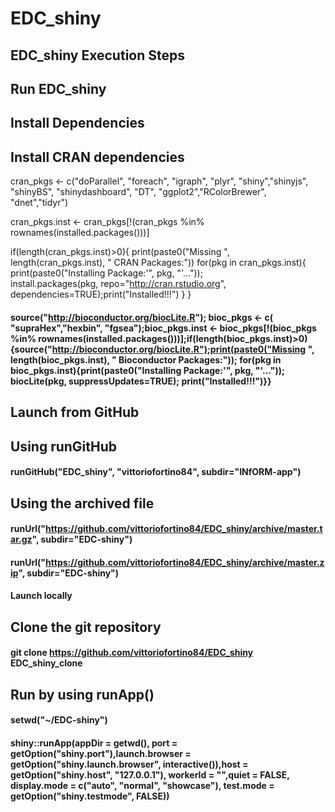 # EDC_shiny
## EDC_shiny Execution Steps
## Run EDC_shiny
## Install Dependencies
## Install CRAN dependencies


cran_pkgs <- c("doParallel", "foreach", "igraph", "plyr", "shiny","shinyjs", "shinyBS", "shinydashboard", "DT", "ggplot2","RColorBrewer", "dnet","tidyr")

cran_pkgs.inst <- cran_pkgs[!(cran_pkgs %in% rownames(installed.packages()))]

if(length(cran_pkgs.inst)>0){ 
  print(paste0("Missing ", length(cran_pkgs.inst), " CRAN Packages:"))
  for(pkg in cran_pkgs.inst){
    print(paste0("Installing Package:'", pkg, "'..."));  
    install.packages(pkg, repo="http://cran.rstudio.org", dependencies=TRUE);print("Installed!!!") 
  }
}

#### source("http://bioconductor.org/biocLite.R"); bioc_pkgs <- c( "supraHex","hexbin",  "fgsea");bioc_pkgs.inst <- bioc_pkgs[!(bioc_pkgs %in% rownames(installed.packages()))];if(length(bioc_pkgs.inst)>0){source("http://bioconductor.org/biocLite.R");print(paste0("Missing ", length(bioc_pkgs.inst), " Bioconductor Packages:"));  for(pkg in bioc_pkgs.inst){print(paste0("Installing Package:'", pkg, "'..."));  biocLite(pkg, suppressUpdates=TRUE); print("Installed!!!")}}

## Launch from GitHub

## Using runGitHub
#### runGitHub("EDC_shiny", "vittoriofortino84", subdir="INfORM-app")
## Using the archived file
#### runUrl("https://github.com/vittoriofortino84/EDC_shiny/archive/master.tar.gz", subdir="EDC-shiny")
#### runUrl("https://github.com/vittoriofortino84/EDC_shiny/archive/master.zip", subdir="EDC-shiny")
#### Launch locally
## Clone the git repository
#### git clone https://github.com/vittoriofortino84/EDC_shiny EDC_shiny_clone
## Run by using runApp()
#### setwd("~/EDC-shiny")


#### shiny::runApp(appDir = getwd(), port = getOption("shiny.port"),launch.browser = getOption("shiny.launch.browser", interactive()),host = getOption("shiny.host", "127.0.0.1"), workerId = "",quiet = FALSE, display.mode = c("auto", "normal", "showcase"), test.mode = getOption("shiny.testmode", FALSE))
